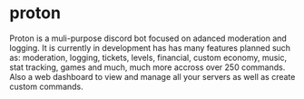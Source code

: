 # proton
Proton is a muli-purpose discord bot focused on adanced moderation and logging. It is currently in development has has many features planned such as: moderation, logging, tickets, levels, financial, custom economy, music, stat tracking, games and much, much more accross over 250 commands. Also a web dashboard to view and manage all your servers as well as create custom commands. 
